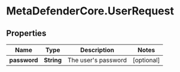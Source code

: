 # MetaDefenderCore.UserRequest

## Properties

Name | Type | Description | Notes
------------ | ------------- | ------------- | -------------
**password** | **String** | The user&#39;s password | [optional] 


